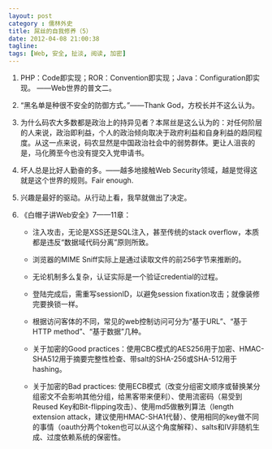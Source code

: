 ```yaml
---
layout: post
category : 儒林外史
title: 屌丝的自我修养（5）
date: 2012-04-08 21:00:38
tagline:
tags: [Web, 安全, 扯淡, 阅读, 加密]
---
```


1. PHP：Code即实现；ROR：Convention即实现；Java：Configuration即实现。 ——Web世界的普文二。

2. “黑名单是种很不安全的防御方式。”——Thank God，方校长并不这么认为。

3. 为什么码农大多数都是政治上的持异见者？本屌丝是这么认为的：对任何阶层的人来说，政治即利益，个人的政治倾向取决于政府利益和自身利益的趋同程度。从这一点来说，码农显然是中国政治社会中的弱势群体。更让人沮丧的是，马化腾至今也没有提交入党申请书。

4. 坏人总是比好人勤奋的多。——越多地接触Web Security领域，越是觉得这就是这个世界的规则。Fair enough.

5. 兴趣是最好的驱动。从行动上看，我早就做出了决定。

6. 《白帽子讲Web安全》7——11章：

    * 注入攻击，无论是XSS还是SQL注入，甚至传统的stack overflow，本质都是违反“数据域代码分离”原则所致。

    * 浏览器的MIME Sniff实际上是通过读取文件的前256字节来推断的。

    * 无论机制多么复杂，认证实际是一个验证credential的过程。

    * 登陆完成后，需重写sessionID，以避免session fixation攻击；就像装修完要换锁一样。

    * 根据访问客体的不同，常见的web控制访问可分为“基于URL”、“基于HTTP method”、“基于数据”几种。

    * 关于加密的Good practices：使用CBC模式的AES256用于加密、HMAC-SHA512用于摘要完整性检查、带salt的SHA-256或SHA-512用于hashing。

    * 关于加密的Bad practices: 使用ECB模式（改变分组密文顺序或替换某分组密文不会影响其他分组，给黑客带来便利）、使用流密码（易受到Reused Key和Bit-flipping攻击）、使用md5做散列算法（length extension attack，建议使用HMAC-SHA1代替）、使用相同的key做不同的事情（oauth分两个token也可以从这个角度解释）、salts和IV非随机生成、过度依赖系统的保密性。
